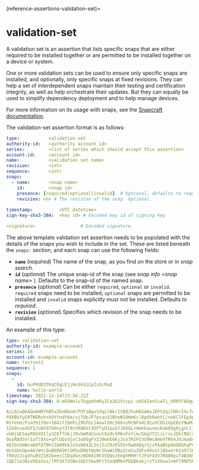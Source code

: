 (reference-assertions-validation-set)=
# validation-set

A validation set is an assertion that lists specific snaps that are either required to be installed together or are permitted to be installed together on a device or system.

One or more validation sets can be used to ensure only specific snaps are installed, and optionally, only specific snaps at fixed revisions. They can help a set of interdependent snaps maintain their testing and certification integrity, as well as help orchestrate their updates. But they can equally be used to simplify dependency deployment and to help manage devices.

For more information on its usage with snaps, see the [Snapcraft documentation](https://snapcraft.io/docs/validation-sets).

The validation-set assertion format is as follows:

```yaml
type:           validation-set
authority-id:   <authority account id>
series:         <list of series which should accept this assertion>
account-id:     <account id>
name:           <validation set name>
revision:       <int>
sequence:       <int>
snaps:
  - name:       <snap name>
    id:         <snap id>
    presence: [required|optional|invalid]  # Optional, defaults to required.
    revision: <n> # The revision of the snap. Optional.
    
timestamp:          <UTC datetime>
sign-key-sha3-384:  <key id> # Encoded key id of signing key

<signature>                 # Encoded signature
```

The above template validation set assertion needs to be populated with the details of the snaps you wish to include in the set. These are listed beneath the `snaps:` section, and each snap can use the following fields:

- **`name`** (*required*)
   The name of the snap, as you find on the store or in _snap search_. 
- **`id`** (*optional*)
   The unique snap-id of the snap (see _snap info \<snap name\>_ ).
   Defaults to the snap-id of the named snap.
- **`presence`** (*optional*)
   Can be either `required`, `optional` or `invalid`. 
   `required` snaps need to be installed, `optional` snaps are permitted to be installed and `invalid` snaps explicitly must not be installed.
   Defaults to _required_.
- **`revision`** (*optional*)
   Specifies which revision of the snap needs to be installed.
   
An example of this type:

```yaml
type: validation-set
authority-id: example-account
series: 16
account-id: example-account
name: testset1
sequence: 1
snaps:
  -
    id: buPKUD3TKqCOgLEjjHx5kSiCpIs5cMuQ
    name: hello-world
timestamp: 2021-12-14T13:56:22Z
sign-key-sha3-384: b-mO5Wolu7bgpmXmRyICa3b2Vvcpi-uX5AIenSiwTi_6RKhTAOqwe4W3vNtb6O2y

AcLBcwQAAQoAHRYhBFwZ6nBkn0/POY1BgvtdqilNkrIXBQJhuKKGAAoJEPtdqilNkrIXcfwQAKbm
P8XBkYyG9TWDRuh+A9YYndY6m/vjfUbJP7psau3JNheW10Hm6cl8pdhNaktC/neKClFEpXp1rgN5
RtfenH/FsaYH176e+104171bHFL29GfGi1Aewl2Hc50XvzMcNPa4L91uhCDGzXpEBsYNwMxvDnWs
1Ze9zvedGF5JcWX97HOnyY3T4nYRQKkt3OFTyOJpuGfJOXGL+9mhkaunmcKab89g0jgnLt1o6CYE
vbHjbE5ayR6bV4Ily3Z6ffUkjJRvGmR4UinutXe0v5M6oFeYim/GbgVT2ciLrzvJDklRQlvKQfyG
OosR8dSVrIaTl0Xo+qfCGQzdjol3oD6gFVZJ9mhE6KjJsV7MJFCVU9WcAH697Rh4JVzmaQv44AOy
4btDzUmWvaA8fATBhtZmA9kk3zhxB04ZLSojIuZ9zES5b+OwA4QqrGjsPAqBkpQeQ6GhqPC6qEZK
HnSGOxUpeAkYW+L0oB6RA5KtGMSuDNbtWyWrIhwWiOBaZceCuZUFo4Oost1QbxGrKXa97IHZKSLv
fRkUz2cgVhuBVZS8Z6eecCIDqdGnzWOW4z0h35QQvzEmqhMHHrtJFGF43V7RO80puT4B3m55aTkt
1QE72e3BsVUEa3sx/lMfVX7dSNoJkDtSkw0Ft3teqNMkhPbEBkobjrzTzX9xwJ+mFT9NPSPH

```

